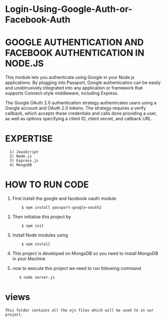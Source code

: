 # Login-Using-Google-Auth-or-Facebook-Auth

# GOOGLE AUTHENTICATION AND FACEBOOK AUTHENTICATION IN NODE.JS

This module lets you authenticate using Google in your Node.js applications. By plugging into Passport, Google authentication can be easily and unobtrusively integrated into any application or framework that supports Connect-style middleware, including Express.

The Google OAuth 2.0 authentication strategy authenticates users using a Google account and OAuth 2.0 tokens. The strategy requires a verify callback, which accepts these credentials and calls done providing a user, as well as options specifying a client ID, client secret, and callback URL.

# EXPERTISE
      1) JavaScript
      2) Node.js
      3) Express.js
      4) MongoDB

# HOW TO RUN CODE

1) First install the google and facebook oauth module
           
           $ npm install passport-google-oauth2

2) Then initialise this project by
           
           $ npm init

3) Install Node modules using
 
           $ npm install
           
4) This project is developed on MongoDB so you need to install MongoDB in your Machine

5) now to execute this project we need to run following command 
          
          $ node server.js
          
 
# views 
    This folder contains all the ejs files which will be used to in our project.
